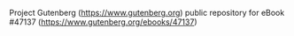 Project Gutenberg (https://www.gutenberg.org) public repository for eBook #47137 (https://www.gutenberg.org/ebooks/47137)
